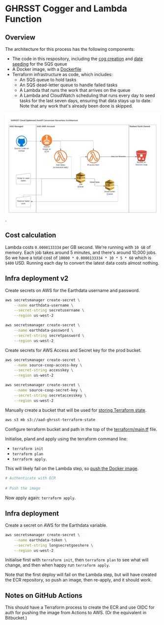 # GHRSST Cogger and Lambda Function

## Overview

The architecture for this process has the following components:

* The code in this respository, including the [cog creation](ghrsst_cogger.py)
  and [date seeding](ghrsst_dategen.py) for the SQS queue
* A Docker image, with a [Dockerfile](Dockerfile)
* Terraform infrastructure as code, which includes:
  * An SQS queue to hold tasks
  * An SQS dead-letter queue to handle failed tasks
  * A Lambda that runs the work that arrives on the queue
  * A Lambda and CloudWatch scheduling that runs every day to seed tasks
    for the last seven days, ensuring that data stays up to date. Note that
    any work that's already been done is skipped.

![Architecture](architecture.png).

## Cost calculation

Lambda costs `0.0000133334` per GB second. We're running with `10 GB` of memory. Each
job takes around 5 minutes, and there's around 10,000 jobs. So we have a total cost
of `10000 * 0.0000133334 * 10 * 5 * 60` which is `$400` USD. Running each day to convert
the latest data costs almost nothing.

## Infra deployment v2

Create secrets on AWS for the Earthdata username and password.

```bash
aws secretsmanager create-secret \
    --name earthdata-username \
    --secret-string secretusername \
    --region us-west-2
```

```bash
aws secretsmanager create-secret \
    --name earthdata-password \
    --secret-string secretpassword \
    --region us-west-2
```

Create secrets for AWS Access and Secret key for the prod bucket.

```bash
aws secretsmanager create-secret \
    --name source-coop-access-key \
    --secret-string accesskey \
    --region us-west-2
```

```bash
aws secretsmanager create-secret \
    --name source-coop-secret-key \
    --secret-string secretaccesskey \
    --region us-west-2
```

Manually create a bucket that will be used for [storing Terraform state](https://developer.hashicorp.com/terraform/language/backend/s3).

```bash
aws s3 mb s3://aad-ghrsst-terraform-state
```

Configure terraform bucket and path in the top of the [terraform/main.tf](terraform/main.tf) file.

Initialise, pland and apply using the terraform command line:

* `terraform init`
* `terraform plan`
* `terraform apply`.

This will likely fail on the Lambda step, so
[push the Docker image](https://docs.aws.amazon.com/AmazonECR/latest/userguide/docker-push-ecr-image.html).

```bash
# Authenticate with ECR

# Push the image

```

Now apply again: `terraform apply`.


## Infra deployment

Create a secret on AWS for the Earthdata variable.

```bash
aws secretsmanager create-secret \
    --name earthdata-token \
    --secret-string longsecretgoeshere \
    --region us-west-2
```

Initialise first with `terraform init`, then `terraform plan` to see what will
change, and then when happy run `terraform apply`.

Note that the first deploy will fail on the Lambda step, but will
have created the ECR repository, so push an image, then re-apply, and
it should work.

## Notes on GitHub Actions

This should have a Terraform process to create the ECR and use OIDC for auth
for pushing the image from Actions to AWS. (Or the equivalent in Bitbucket.)
